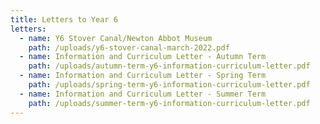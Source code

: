 ```yaml
---
title: Letters to Year 6
letters:
  - name: Y6 Stover Canal/Newton Abbot Museum
    path: /uploads/y6-stover-canal-march-2022.pdf
  - name: Information and Curriculum Letter - Autumn Term
    path: /uploads/autumn-term-y6-information-curriculum-letter.pdf
  - name: Information and Curriculum Letter - Spring Term
    path: /uploads/spring-term-y6-information-curriculum-letter.pdf
  - name: Information and Curriculum Letter - Summer Term
    path: /uploads/summer-term-y6-information-curriculum-letter.pdf
---
```

